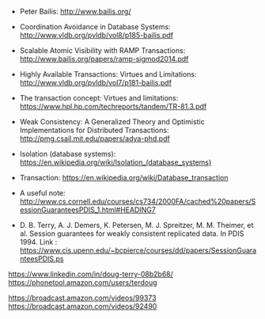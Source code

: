 * Peter Bailis: http://www.bailis.org/
* Coordination Avoidance in Database Systems: http://www.vldb.org/pvldb/vol8/p185-bailis.pdf
* Scalable Atomic Visibility with RAMP Transactions: http://www.bailis.org/papers/ramp-sigmod2014.pdf
* Highly Available Transactions: Virtues and Limitations: http://www.vldb.org/pvldb/vol7/p181-bailis.pdf
* The transaction concept: Virtues and limitations: https://www.hpl.hp.com/techreports/tandem/TR-81.3.pdf
* Weak Consistency: A Generalized Theory and Optimistic Implementations for Distributed Transactions: http://pmg.csail.mit.edu/papers/adya-phd.pdf
* Isolation (database systems): https://en.wikipedia.org/wiki/Isolation_(database_systems)
* Transaction: https://en.wikipedia.org/wiki/Database_transaction
* A useful note: http://www.cs.cornell.edu/courses/cs734/2000FA/cached%20papers/SessionGuaranteesPDIS_1.html#HEADING7


* D. B. Terry, A. J. Demers, K. Petersen, M. J. Spreitzer, M. M. Theimer, et al.  Session guarantees for weakly consistent replicated data. In PDIS 1994.
    Link : https://www.cis.upenn.edu/~bcpierce/courses/dd/papers/SessionGuaranteesPDIS.ps

https://www.linkedin.com/in/doug-terry-08b2b68/
https://phonetool.amazon.com/users/terdoug


https://broadcast.amazon.com/videos/99373
https://broadcast.amazon.com/videos/92490
